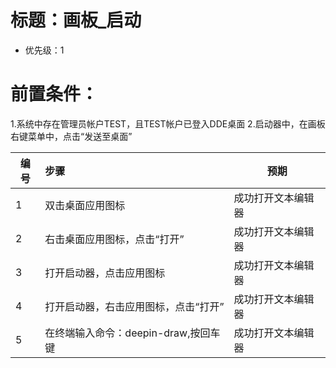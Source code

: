 # 标题：画板_启动 
* 优先级：1
# 前置条件：
1.系统中存在管理员帐户TEST，且TEST帐户已登入DDE桌面
2.启动器中，在画板右键菜单中，点击“发送至桌面”

| 编号 | 步骤                                         | 预期                 |
| ---- | :------------------------------------------- | -------------------- |
| 1    | 双击桌面应用图标                               | 成功打开文本编辑器  |
| 2    | 右击桌面应用图标，点击“打开”                    | 成功打开文本编辑器  |
| 3    | 打开启动器，点击应用图标                    | 成功打开文本编辑器  |
| 4    | 打开启动器，右击应用图标，点击“打开”                   | 成功打开文本编辑器  |
| 5    | 在终端输入命令：deepin-draw,按回车键                   | 成功打开文本编辑器  |

